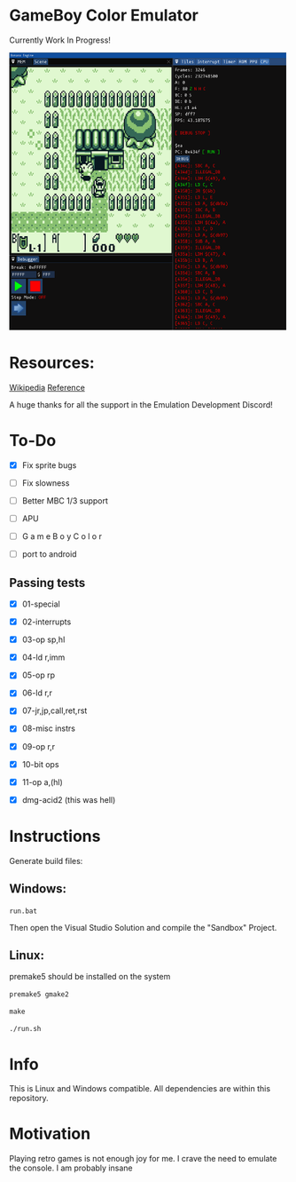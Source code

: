 # GameBoy Color Emulator

Currently Work In Progress!

<img src="screenshot.png" width=500px height=500px></a>
# Resources:
<a href="https://en.wikipedia.org/wiki/Game_Boy_Color">Wikipedia</a>
<a href="https://gbdev.io/pandocs/Specifications.html">Reference</a>

A huge thanks for all the support in the Emulation Development Discord!

# To-Do
- [X] Fix sprite bugs
- [ ] Fix slowness
- [ ] Better MBC 1/3 support
- [ ] APU

- [ ] G a m e B o y C o l o r
- [ ] port to android

## Passing tests
- [X] 01-special
- [X] 02-interrupts
- [X] 03-op sp,hl
- [X] 04-ld r,imm
- [X] 05-op rp
- [X] 06-ld r,r
- [X] 07-jr,jp,call,ret,rst
- [X] 08-misc instrs
- [X] 09-op r,r
- [X] 10-bit ops
- [X] 11-op a,(hl)

- [X] dmg-acid2 (this was hell)
 
# Instructions

Generate build files:

## Windows:

```run.bat```

Then open the Visual Studio Solution and compile the "Sandbox" Project.

## Linux:

premake5 should be installed on the system

```premake5 gmake2```

```make```

```./run.sh```

# Info
This is Linux and Windows compatible. All dependencies are within this repository.

# Motivation
Playing retro games is not enough joy for me. I crave the need to emulate the console. I am probably insane
